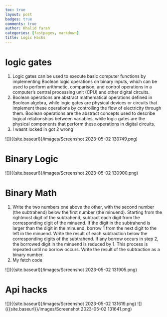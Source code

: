 ```yaml
---
toc: true
layout: post
badges: true
comments: true
author: Khalid farah
categories: [fastpages, markdown]
title: Logic Hacks
---
```


# logic gates 
1. Logic gates can be used to execute basic computer functions by implementing Boolean logic operations on binary inputs, which can be used to perform arithmetic, comparison, and control operations in a computer’s central processing unit (CPU) and other digital circuits.
2. Boolean operations are abstract mathematical operations defined in Boolean algebra, while logic gates are physical devices or circuits that implement these operations by controlling the flow of electricity through them. Boolean operations are the abstract concepts used to describe logical relationships between variables, while logic gates are the physical components that perform these operations in digital circuits.
3. I wasnt locked in got 2 wrong

![]({{site.baseurl}}/images/Screenshot 2023-05-02 130749.png)

# Binary Logic 
![]({{site.baseurl}}/images/Screenshot 2023-05-02 130900.png)

# Binary Math 
1. Write the two numbers one above the other, with the second number (the subtrahend) below the first number (the minuend). Starting from the rightmost digit of the subtrahend, subtract each digit from the corresponding digit of the minuend. If the digit in the subtrahend is larger than the digit in the minuend, borrow 1 from the next digit to the left in the minuend. Write the result of each subtraction below the corresponding digits of the subtrahend. If any borrow occurs in step 2, the borrowed digit in the minuend is reduced by 1. This process is repeated until no borrow occurs. Write the result of the subtraction as a binary number.
2. My fetch code 

![]({{site.baseurl}}/images/Screenshot 2023-05-02 131905.png)

# Api hacks 
![]({{site.baseurl}}/images/Screenshot 2023-05-02 131619.png)
![]({{site.baseurl}}/images/Screenshot 2023-05-02 131641.png)

